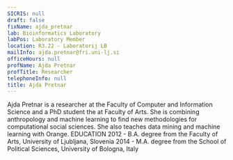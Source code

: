 ```yaml
---
SICRIS: null
draft: false
fixName: ajda_pretnar
lab: Bioinformatics Laboratory
labPos: Laboratory Member
location: R3.22 - Laboratorij LB
mailInfo: ajda.pretnar@fri.uni-lj.si
officeHours: null
profName: Ajda Pretnar
profTitle: Researcher
telephoneInfo: null
title: Ajda Pretnar
---
```



Ajda Pretnar is a researcher at the Faculty of Computer and Information Science and a PhD student the at Faculty of Arts. She is combining anthropology and machine learning to find new methodologies for computational social sciences. She also teaches data mining and machine learning with Orange.
EDUCATION
2012 - B.A. degree from the Faculty of Arts, University of Ljubljana, Slovenia
2014 - M.A. degree from the School of Political Sciences, University of Bologna, Italy